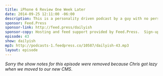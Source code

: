 ```yaml
---
title: iPhone 6 Review One Week Later
date: 2014-09-25 12:11:00 -06:00
description: This is a personality driven podcast by a guy with no personality. Podcasting a bit about podcasting and reviewing my iPhone 6 one week later. With a quick Patreon update as well.
sponsor: Feed.Press
sponsor-link: http://feed.press/dailyish
sponsor-copy: Hosting and feed support provided by Feed.Press.  Sign-up today and try FeedPress on a 14 day trial (no contracts or commitments). Use promo code "dailyish" during checkout to get 10% off your first year.
episode: 43
show: dailyish
mp3: http://podcasts-1.feedpress.co/10587/dailyish-43.mp3
layout: episode
---
```


<em>Sorry the show notes for this episode were removed because Chris got lazy when we moved to our new CMS</em>.
